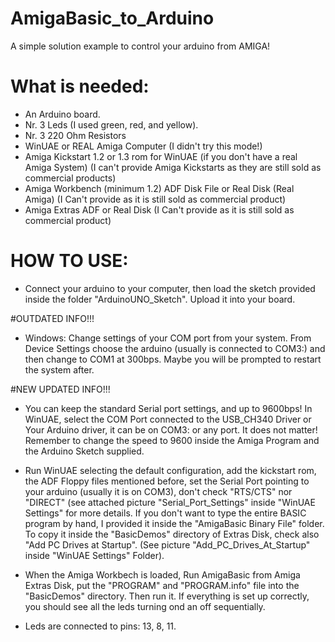 # AmigaBasic_to_Arduino
A simple solution example to control your arduino from AMIGA!

# What is needed:
- An Arduino board.
- Nr. 3 Leds (I used green, red, and yellow).
- Nr. 3 220 Ohm Resistors
- WinUAE or REAL Amiga Computer (I didn't try this mode!)
- Amiga Kickstart 1.2 or 1.3 rom for WinUAE
  (if you don't have a real Amiga System)
  (I can't provide Amiga Kickstarts as they are still sold as commercial products)
- Amiga Workbench (minimum 1.2) ADF Disk File or Real Disk (Real Amiga)
  (I Can't provide as it is still sold as commercial product)
- Amiga Extras ADF or Real Disk
  (I Can't provide as it is still sold as commercial product)

# HOW TO USE:
- Connect your arduino to your computer, then load the sketch provided
  inside the folder "ArduinoUNO_Sketch". Upload it into your board.

#OUTDATED INFO!!!
- Windows: Change settings of your COM port from your system. From Device Settings
  choose the arduino (usually is connected to COM3:) and then change to
  COM1 at 300bps. Maybe you will be prompted to restart the system after.
  
#NEW UPDATED INFO!!!
- You can keep the standard Serial port settings, and up to 9600bps!
  In WinUAE, select the COM Port connected to the USB_CH340 Driver or 
  Your Arduino driver, it can be on COM3: or any port. It does not
  matter!
  Remember to change the speed to 9600 inside the Amiga Program and 
  the Arduino Sketch supplied.
  
- Run WinUAE selecting the default configuration, add the kickstart rom,
  the ADF Floppy files mentioned before, set the Serial Port pointing
  to your arduino (usually it is on COM3), don't check "RTS/CTS" nor "DIRECT" (see attached
  picture "Serial_Port_Settings" inside "WinUAE Settings" for more details.
  If you don't want to type the entire BASIC program by hand, I provided it
  inside the "AmigaBasic Binary File" folder. To copy it inside the "BasicDemos"
  directory of Extras Disk, check also "Add PC Drives at Startup".
  (See picture "Add_PC_Drives_At_Startup" inside "WinUAE Settings" Folder).

- When the Amiga Workbech is loaded, Run AmigaBasic from Amiga Extras Disk,
  put the "PROGRAM" and "PROGRAM.info" file into the "BasicDemos" directory.
  Then run it.
  If everything is set up correctly, you should see all the leds turning
  ond an off sequentially.

- Leds are connected to pins: 13, 8, 11.
